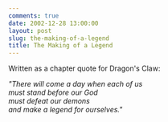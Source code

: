 ```yaml
---
comments: true
date: 2002-12-28 13:00:00
layout: post
slug: the-making-of-a-legend
title: The Making of a Legend
---
```


Written as a chapter quote for Dragon's Claw:

*"There will come a day when each of us<br/>
must stand before our God<br/>
must defeat our demons<br/>
and make a legend for ourselves."*
